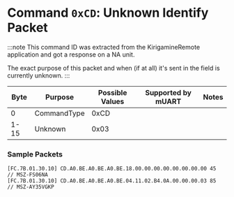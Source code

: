 # Command `0xCD`: Unknown Identify Packet

:::note
This command ID was extracted from the KirigamineRemote application and got a response on a NA unit.

The exact purpose of this packet and when (if at all) it's sent in the field is currently unknown.
:::


| Byte | Purpose           | Possible Values | Supported by mUART | Notes |
|------|-------------------|-----------------|--------------------|-------|
| 0    | CommandType       | 0xCD            |                    |       |
| 1-15 | Unknown           | 0x03            |                    |       |

### Sample Packets

```
[FC.7B.01.30.10] CD.A0.BE.A0.BE.A0.BE.18.00.00.00.00.00.00.00.00 45  // MSZ-FS06NA
[FC.7B.01.30.10] CD.A0.BE.A0.BE.A0.BE.04.11.02.B4.0A.00.00.00.03 85  // MSZ-AY35VGKP
```
